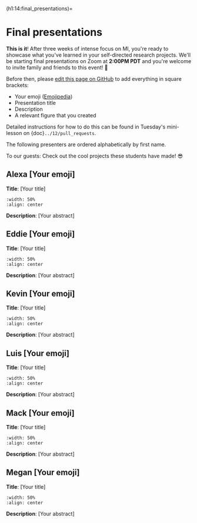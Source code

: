 (h1:14:final_presentations)=
# Final presentations

**This is it**!
After three weeks of intense focus on MI, you're ready to showcase what you've learned in your self-directed research projects.
We'll be starting final presentations on Zoom at **2:00PM PDT** and you're welcome to invite family and friends to this event! 🙌

Before then, please [edit this page on GitHub](https://github.com/enze-chen/mi-book/blob/master/week_3/14/final_presentations.md) to add everything in square brackets: 

- Your emoji ([Emojipedia](https://emojipedia.org/))
- Presentation title
- Description
- A relevant figure that you created

Detailed instructions for how to do this can be found in Tuesday's mini-lesson on {doc}`../12/pull_requests`.

The following presenters are ordered alphabetically by first name.

To our guests: Check out the cool projects these students have made! 😎



## Alexa [Your emoji]

**Title**: [Your title]

```{image} ./temp.png
:width: 50%
:align: center
```

**Description**: [Your abstract]



## Eddie [Your emoji]

**Title**: [Your title]

```{image} ./temp.png
:width: 50%
:align: center
```

**Description**: [Your abstract]



## Kevin [Your emoji]

**Title**: [Your title]

```{image} ./temp.png
:width: 50%
:align: center
```

**Description**: [Your abstract]



## Luis [Your emoji]

**Title**: [Your title]

```{image} ./temp.png
:width: 50%
:align: center
```

**Description**: [Your abstract]



## Mack [Your emoji]

**Title**: [Your title]

```{image} ./temp.png
:width: 50%
:align: center
```

**Description**: [Your abstract]



## Megan [Your emoji]

**Title**: [Your title]

```{image} ./temp.png
:width: 50%
:align: center
```

**Description**: [Your abstract]


